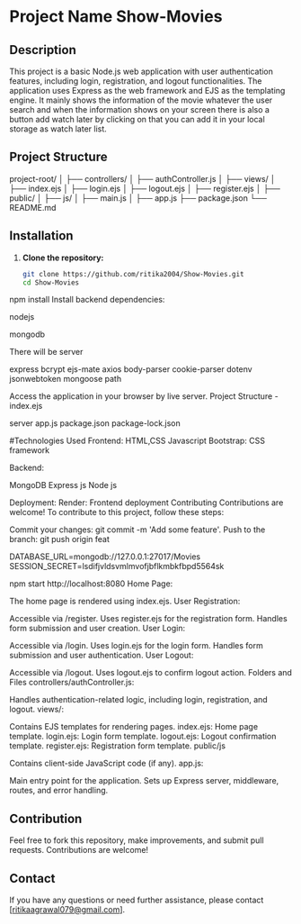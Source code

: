 # Project Name Show-Movies

## Description

This project is a basic Node.js web application with user authentication features, including login, registration, and logout functionalities. 
The application uses Express as the web framework and EJS as the templating engine.
It mainly shows the information of the movie whatever the user search and when the information shows on your screen there is 
also a button add watch later by clicking on that you can add it in your local storage as watch later list.

## Project Structure
project-root/
│
├── controllers/
│ ├── authController.js
│
├── views/
│ ├── index.ejs
│ ├── login.ejs
│ ├── logout.ejs
│ ├── register.ejs
│
├── public/
│ ├── js/
│ ├── main.js
│
├── app.js
├── package.json
└── README.md
## Installation

1. **Clone the repository:**
   ```bash
   git clone https://github.com/ritika2004/Show-Movies.git
   cd Show-Movies
npm install
Install backend dependencies:

nodejs

mongodb

There will be server

express
bcrypt
ejs-mate 
axios
body-parser
cookie-parser
dotenv
jsonwebtoken
mongoose
path


Access the application in your browser by live server.
Project Structure
-index.ejs

server
app.js
package.json
package-lock.json

#Technologies Used
Frontend:
HTML,CSS
Javascript
Bootstrap: CSS framework

Backend:

MongoDB
Express js
Node js

Deployment:
Render: Frontend deployment
Contributing
Contributions are welcome! To contribute to this project, follow these steps:


Commit your changes: git commit -m 'Add some feature'.
Push to the branch: git push origin feat


DATABASE_URL=mongodb://127.0.0.1:27017/Movies
SESSION_SECRET=lsdifjvldsvmlmvofjbflkmbkfbpd5564sk

npm start
http://localhost:8080
Home Page:

The home page is rendered using index.ejs.
User Registration:

Accessible via /register.
Uses register.ejs for the registration form.
Handles form submission and user creation.
User Login:

Accessible via /login.
Uses login.ejs for the login form.
Handles form submission and user authentication.
User Logout:

Accessible via /logout.
Uses logout.ejs to confirm logout action.
Folders and Files
controllers/authController.js:

Handles authentication-related logic, including login, registration, and logout.
views/:

Contains EJS templates for rendering pages.
index.ejs: Home page template.
login.ejs: Login form template.
logout.ejs: Logout confirmation template.
register.ejs: Registration form template.
public/js

Contains client-side JavaScript code (if any).
app.js:

Main entry point for the application.
Sets up Express server, middleware, routes, and error handling.

## Contribution

Feel free to fork this repository, make improvements, and submit pull requests. Contributions are welcome!

## Contact

If you have any questions or need further assistance, please contact [ritikaagrawal079@gmail.com].

